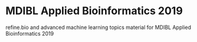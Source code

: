 # MDIBL Applied Bioinformatics 2019

refine.bio and advanced machine learning topics material for MDIBL Applied Bioinformatics 2019
